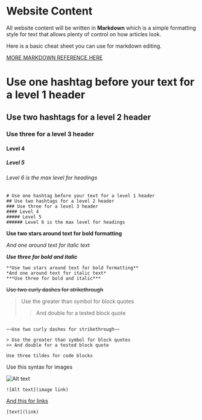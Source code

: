 # Website Content

All website content will be written in **Markdown** which is a simple formatting style for text that allows plenty of control on how articles look.

Here is a basic cheat sheet you can use for markdown editing.

[MORE MARKDOWN REFERENCE HERE](https://www.markdownguide.org/basic-syntax/)


# Use one hashtag before your text for a level 1 header

## Use two hashtags for a level 2 header

### Use three for a level 3 header

#### Level 4

##### Level 5

###### Level 6 is the max level for headings

```
# Use one hashtag before your text for a level 1 header
## Use two hashtags for a level 2 header
### Use three for a level 3 header
#### Level 4
##### Level 5
###### Level 6 is the max level for headings

```

**Use two stars around text for bold formatting**

*And one around text for italic text*

***Use three for bold and italic***

```
**Use two stars around text for bold formatting**
*And one around text for italic text*
***Use three for bold and italic***
```

~~Use two curly dashes for strikethrough~~

> Use the greater than symbol for block quotes
>> And double for a tested block quote

```

~~Use two curly dashes for strikethrough~~

> Use the greater than symbol for block quotes
>> And double for a tested block quote
```

```
Use three tildes for code blocks
```

Use this syntax for images

![Alt text](https://ih1.redbubble.net/image.974397974.1482/flat,750x,075,f-pad,750x1000,f8f8f8.jpg)

```
![Alt text](image link)
```

[And this for links](https://blutopia.ca)
```
[text](link)
```

